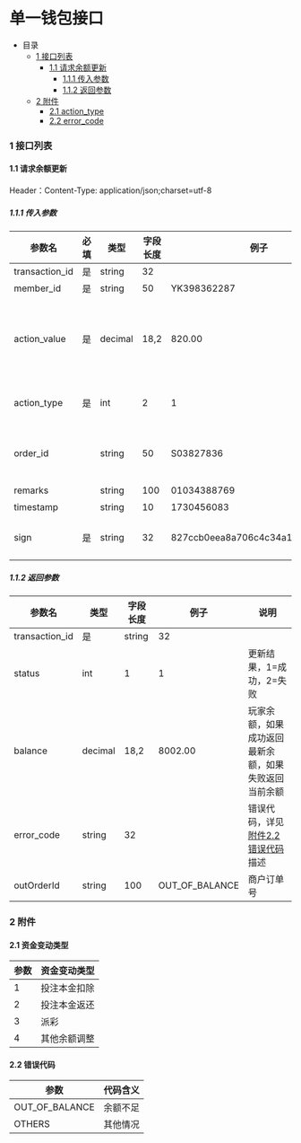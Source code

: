 # 单一钱包接口

- 目录
  + [1 接口列表](#1-----)
    + [1.1 请求余额更新](#11-----)
      + [1.1.1 传入参数](#111-----)
      + [1.1.2 返回参数](#112-----)
  + [2 附件](#2-----)
    + [2.1 action_type](#21-----)
    + [2.2 error_code](#22-----)

### <span id="1-----">1 接口列表</span>


#### <span id="11-----">1.1 请求余额更新</span>

Header：Content-Type: application/json;charset=utf-8

##### <span id="111-----">1.1.1 传入参数</span>

| 参数名      | 必填 | 类型    | 字段长度 | 例子     | 说明                     |
| ----------- | ---- | ------- | -------- | -------- | ------------------------ |
| transaction_id       | 是   | string  | 32       |          | 交易流水号       |
| member_id   | 是   | string     | 50        | YK398362287        | 渠道玩家ID |
| action_value     | 是   | decimal | 18,2    | 820.00  | 资金变动的金额，正数代表增加，负数代表扣减，例如100代表余额增加100，-200代表余额扣减200  |
| action_type | 是   | int | 2    | 1  | 资金变动类型，详见[附件2.1资金变动类型](#21-----)描述      |
| order_id |    | string | 50    | S03827836  | 如涉及投注订单，这里会传订单号；如果不涉及订单，可能为空    |
| remarks |    | string | 100    | 01034388769  | 备注，可能为空   |
| timestamp  |      | string  | 10      |  1730456083   | 时间戳  |
| sign  |  是   | string  | 32    |  827ccb0eea8a706c4c34a16891f84e7b  | md5(a+b+c+d+g+密钥)作为签名，确认请求的合法性     |

##### <span id="112-----">1.1.2 返回参数</span>

| 参数名 | 类型   | 字段长度 | 例子    | 说明                                         |
| ------ | ------ | -------- | ------- | -------------------------------------------- |
| transaction_id       | 是   | string  | 32       |          | 流水号，方便双方核对记录       |
| status    | int | 1  |    1     | 更新结果，1=成功，2=失败 |
| balance    | decimal | 18,2   | 8002.00 | 玩家余额，如果成功返回最新余额，如果失败返回当前余额   |
| error_code    | string | 32      |    | 错误代码，详见[附件2.2错误代码](#22-----)描述  |
| outOrderId    | string | 100      |  OUT_OF_BALANCE  | 商户订单号 |




### <span id="2-----">2 附件</span>

#### <span id="21-----">2.1 资金变动类型</span>

| 参数   | 资金变动类型     |
| ---- | -------- |
| 1    | 投注本金扣除 |
| 2    | 投注本金返还 |
| 3    | 派彩 |
| 4    | 其他余额调整 |

#### <span id="22-----">2.2 错误代码</span>

| 参数   | 代码含义     |
| ---- | -------- |
| OUT_OF_BALANCE | 余额不足 |
| OTHERS  | 其他情况 |
